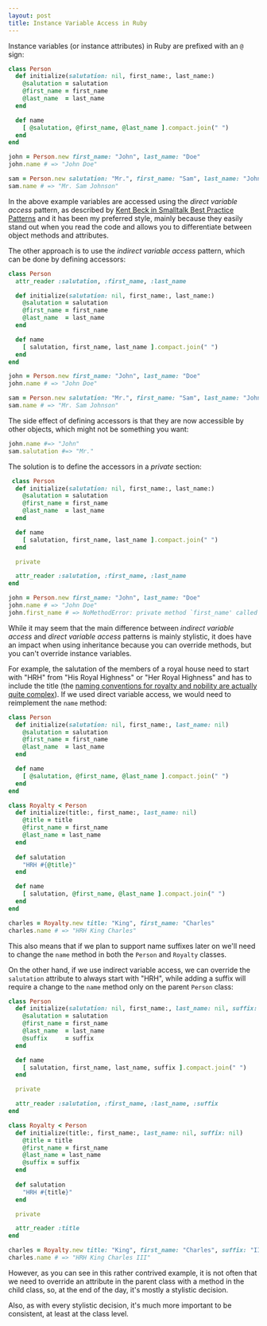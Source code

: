 ```yaml
---
layout: post
title: Instance Variable Access in Ruby
---
```

Instance variables (or instance attributes) in Ruby are prefixed with an `@` sign:

```ruby
class Person
  def initialize(salutation: nil, first_name:, last_name:)
    @salutation = salutation
    @first_name = first_name
    @last_name  = last_name
  end

  def name
    [ @salutation, @first_name, @last_name ].compact.join(" ")
  end
end

john = Person.new first_name: "John", last_name: "Doe"
john.name # => "John Doe"

sam = Person.new salutation: "Mr.", first_name: "Sam", last_name: "Johnson"
sam.name # => "Mr. Sam Johnson"
```

In the above example variables are accessed using the _direct variable access_ pattern, as 
described by [Kent Beck in Smalltalk Best Practice Patterns](https://www.amazon.com/Smalltalk-Best-Practice-Patterns-Kent/dp/013476904X) 
and it has been my preferred style, mainly because they easily stand out when you read the 
code and allows you to differentiate between object methods and attributes.

The other approach is to use the _indirect variable access_ pattern, which can be done by 
defining accessors:

```ruby
class Person
  attr_reader :salutation, :first_name, :last_name

  def initialize(salutation: nil, first_name:, last_name:)
    @salutation = salutation
    @first_name = first_name
    @last_name  = last_name
  end

  def name
    [ salutation, first_name, last_name ].compact.join(" ")
  end
end

john = Person.new first_name: "John", last_name: "Doe"
john.name # => "John Doe"

sam = Person.new salutation: "Mr.", first_name: "Sam", last_name: "Johnson"
sam.name # => "Mr. Sam Johnson"
```

The side effect of defining accessors is that they are now accessible by other objects, 
which might not be something you want:

```ruby
john.name #=> "John"
sam.salutation #=> "Mr."
```

The solution is to define the accessors in a _private_ section:

```ruby
 class Person
  def initialize(salutation: nil, first_name:, last_name:)
    @salutation = salutation
    @first_name = first_name
    @last_name  = last_name
  end

  def name
    [ salutation, first_name, last_name ].compact.join(" ")
  end

  private

  attr_reader :salutation, :first_name, :last_name
end

john = Person.new first_name: "John", last_name: "Doe"
john.name # => "John Doe"
john.first_name # => NoMethodError: private method `first_name' called for an instance of Person
```

While it may seem that the main difference between _indirect variable access_ and
_direct variable access_ patterns is mainly stylistic, it does have an impact 
when using inheritance because you can override methods, but you can't override instance variables.

For example, the salutation of the members of a royal house need to start with "HRH" 
from "His Royal Highness" or "Her Royal Highness" and has to include the title 
(the [naming conventions for royalty and nobility are actually quite complex](https://en.wikipedia.org/wiki/Wikipedia:Naming_conventions_(royalty_and_nobility))). 
If we used direct variable access, we would need to reimplement the `name` method:

```ruby
class Person
  def initialize(salutation: nil, first_name:, last_name: nil)
    @salutation = salutation
    @first_name = first_name
    @last_name  = last_name
  end

  def name
    [ @salutation, @first_name, @last_name ].compact.join(" ")
  end
end

class Royalty < Person
  def initialize(title:, first_name:, last_name: nil)
    @title = title
    @first_name = first_name
    @last_name = last_name
  end
  
  def salutation
    "HRH #{@title}"
  end

  def name
    [ salutation, @first_name, @last_name ].compact.join(" ")
  end
end

charles = Royalty.new title: "King", first_name: "Charles"
charles.name # => "HRH King Charles"
```

This also means that if we plan to support name suffixes later on we'll need to change 
the `name` method in both the `Person` and `Royalty` classes.

On the other hand, if we use indirect variable access, we can override the `salutation`
attribute to always start with "HRH", while adding a suffix will require a change to 
the `name` method only on the parent `Person` class:

```ruby
class Person
  def initialize(salutation: nil, first_name:, last_name: nil, suffix: nil)
    @salutation = salutation
    @first_name = first_name
    @last_name  = last_name
    @suffix     = suffix
  end

  def name
    [ salutation, first_name, last_name, suffix ].compact.join(" ")
  end

  private

  attr_reader :salutation, :first_name, :last_name, :suffix
end

class Royalty < Person
  def initialize(title:, first_name:, last_name: nil, suffix: nil)
    @title = title
    @first_name = first_name
    @last_name = last_name
    @suffix = suffix
  end
  
  def salutation
    "HRH #{title}"
  end

  private

  attr_reader :title
end

charles = Royalty.new title: "King", first_name: "Charles", suffix: "III"
charles.name # => "HRH King Charles III"
```

However, as you can see in this rather contrived example, it is not often that we 
need to override an attribute in the parent class with a method in the child class, so, 
at the end of the day, it's mostly a stylistic decision.

Also, as with every stylistic decision, it's much more important to be consistent, 
at least at the class level.
